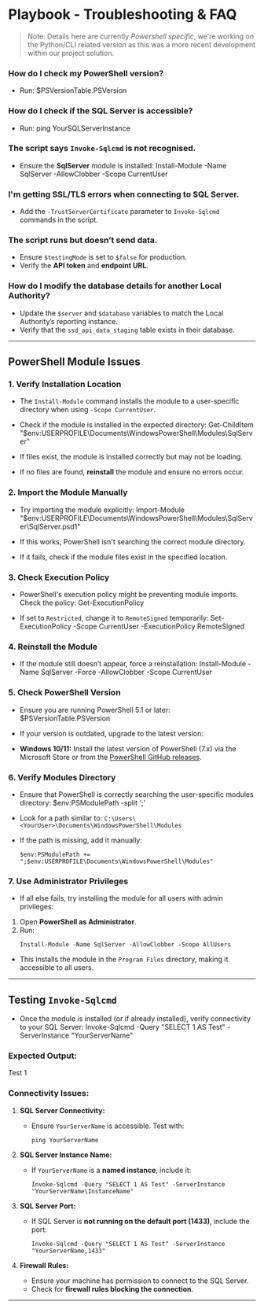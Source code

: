 # Playbook - Troubleshooting & FAQ

> Note: Details here are currently *Powershell specific*, we're working on the Python/CLI related version as this was a more recent development within our project solution. 

### **How do I check my PowerShell version?**
- Run:
$PSVersionTable.PSVersion


### **How do I check if the SQL Server is accessible?**
- Run:
ping YourSQLServerInstance


### **The script says `Invoke-Sqlcmd` is not recognised.**
- Ensure the **SqlServer** module is installed:
Install-Module -Name SqlServer -AllowClobber -Scope CurrentUser

### **I'm getting SSL/TLS errors when connecting to SQL Server.**
- Add the `-TrustServerCertificate` parameter to `Invoke-Sqlcmd` commands in the script.

### **The script runs but doesn’t send data.**
- Ensure `$testingMode` is set to `$false` for production.
- Verify the **API token** and **endpoint URL**.

### **How do I modify the database details for another Local Authority?**
- Update the `$server` and `$database` variables to match the Local Authority’s reporting instance.
- Verify that the `ssd_api_data_staging` table exists in their database.

---

## **PowerShell Module Issues**

### **1. Verify Installation Location**
- The `Install-Module` command installs the module to a user-specific directory when using `-Scope CurrentUser`.  
- Check if the module is installed in the expected directory:
Get-ChildItem "$env:USERPROFILE\Documents\WindowsPowerShell\Modules\SqlServer"

- If files exist, the module is installed correctly but may not be loading.
- If no files are found, **reinstall** the module and ensure no errors occur.


### **2. Import the Module Manually**
- Try importing the module explicitly:
Import-Module "$env:USERPROFILE\Documents\WindowsPowerShell\Modules\SqlServer\SqlServer.psd1"

- If this works, PowerShell isn't searching the correct module directory.
- If it fails, check if the module files exist in the specified location.


### **3. Check Execution Policy**
- PowerShell's execution policy might be preventing module imports. Check the policy:
Get-ExecutionPolicy

- If set to `Restricted`, change it to `RemoteSigned` temporarily:
Set-ExecutionPolicy -Scope CurrentUser -ExecutionPolicy RemoteSigned


### **4. Reinstall the Module**
- If the module still doesn’t appear, force a reinstallation:
Install-Module -Name SqlServer -Force -AllowClobber -Scope CurrentUser


### **5. Check PowerShell Version**
- Ensure you are running PowerShell 5.1 or later:
$PSVersionTable.PSVersion

- If your version is outdated, upgrade to the latest version:
- **Windows 10/11:** Install the latest version of PowerShell (7.x) via the Microsoft Store or from the [PowerShell GitHub releases](https://github.com/PowerShell/PowerShell).

### **6. Verify Modules Directory**
- Ensure that PowerShell is correctly searching the user-specific modules directory:
$env:PSModulePath -split ';'


- Look for a path similar to: `C:\Users\<YourUser>\Documents\WindowsPowerShell\Modules`
- If the path is missing, add it manually:
  ```
  $env:PSModulePath += ";$env:USERPROFILE\Documents\WindowsPowerShell\Modules"
  ```

### **7. Use Administrator Privileges**
- If all else fails, try installing the module for all users with admin privileges:
1. Open **PowerShell as Administrator**.
2. Run:
   ```
   Install-Module -Name SqlServer -AllowClobber -Scope AllUsers
   ```
- This installs the module in the `Program Files` directory, making it accessible to all users.

---

## **Testing `Invoke-Sqlcmd`**

- Once the module is installed (or if already installed), verify connectivity to your SQL Server:
Invoke-Sqlcmd -Query "SELECT 1 AS Test" -ServerInstance "YourServerName"
### **Expected Output:**
Test
1


### **Connectivity Issues:**

1. **SQL Server Connectivity:**
   - Ensure `YourServerName` is accessible. Test with:
     ```
     ping YourServerName
     ```

2. **SQL Server Instance Name:**
   - If `YourServerName` is a **named instance**, include it:
     ```
     Invoke-Sqlcmd -Query "SELECT 1 AS Test" -ServerInstance "YourServerName\InstanceName"
     ```

3. **SQL Server Port:**
   - If SQL Server is **not running on the default port (1433)**, include the port:
     ```
     Invoke-Sqlcmd -Query "SELECT 1 AS Test" -ServerInstance "YourServerName,1433"
     ```

4. **Firewall Rules:**
   - Ensure your machine has permission to connect to the SQL Server.
   - Check for **firewall rules blocking the connection**.

---